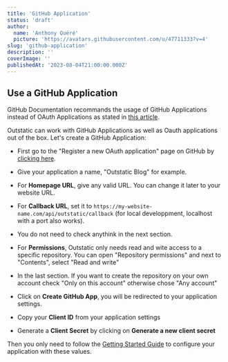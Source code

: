 ```yaml
---
title: 'GitHub Application'
status: 'draft'
author:
  name: 'Anthony Quéré'
  picture: 'https://avatars.githubusercontent.com/u/47711333?v=4'
slug: 'github-application'
description: ''
coverImage: ''
publishedAt: '2023-08-04T21:00:00.000Z'
---
```


## Use a GitHub Application

GitHub Documentation recommands the usage of GitHub Applications instead of OAuth Applications as stated in [this article](https://docs.github.com/en/apps/oauth-apps/building-oauth-apps/differences-between-github-apps-and-oauth-apps).

Outstatic can work with GitHub Applications as well as Oauth applications out of the box. Let's create a GitHub Application:

- First go to the "Register a new OAuth application" page on GitHub by [clicking here](https://github.com/settings/apps/new).

- Give your application a name, "Outstatic Blog" for example.

- For **Homepage URL**, give any valid URL. You can change it later to your website URL.

- For **Callback URL**, set it to `https://my-website-name.com/api/outstatic/callback` (for local developpment, localhost with a port also works).

- You do not need to check anythink in the next section.

- For **Permissions**, Outstatic only needs read and wite access to a specific repository. You can open "Repository permissions" and next to "Contents", select "Read and write"

- In the last section. If you want to create the repository on your own account check "Only on this account" otherwise chose "Any account"

- Click on **Create GitHub App**, you will be redirected to your application settings.

- Copy your **Client ID** from your application settings

- Generate a **Client Secret** by clicking on **Generate a new client secret**

Then you only need to follow the [Getting Started Guide](/docs/getting-started) to configure your application with these values.


